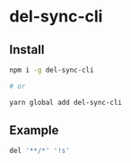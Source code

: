 # del-sync-cli

## Install

```sh
npm i -g del-sync-cli

# or

yarn global add del-sync-cli
```

## Example

```sh
del '**/*' '!s'
```
